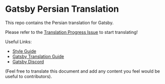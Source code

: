 
# Gatsby Persian Translation

This repo contains the Persian translation for Gatsby.

Please refer to the [Translation Progress Issue](https://github.com/gatsbyjs/gatsby-fa/issues/1) to start translating!

Useful Links:

* [Style Guide](/style-guide.md)
* [Gatsby Translation Guide](https://www.gatsbyjs.org/contributing/gatsby-docs-translation-guide/)
* [Gatsby Discord](https://gatsby.dev/discord)

(Feel free to translate this document and add any content you feel would be useful to contributors).
  